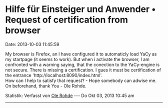 Hilfe für Einsteiger und Anwender • Request of certification from browser
=========================================================================

Date: 2013-10-03 11:45:59

My browser is Firefox, an I have configured it to automaticly load YaCy
as my startpage (it seems to work). But when i activate the browser, I
am confronted with a warning saying, that the conection to the
YaCy-engine is not secure. There is missing a certification. I gues it
must be certification of the entrance
\'http://localhost:8090/index.html\'.\
How can I help to satisfy that request? - Hope somebody can adwise me.\
On beforehand, thank You - Ole Rohde.

Statistik: Verfasst von [Ole
Rohde](http://forum.yacy-websuche.de/memberlist.php?mode=viewprofile&u=8968)
--- Do Okt 03, 2013 10:45 am

------------------------------------------------------------------------
